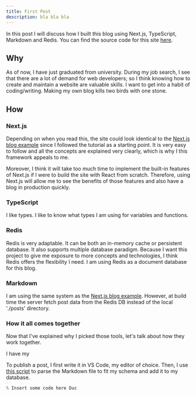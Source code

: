 ```yaml
---
title: First Post
description: bla bla bla
---
```


In this post I will discuss how I built this blog using Next.js, TypeScript, Markdown and Redis. You can find the source code for this site [here](https://github.com/englishlayup/ductran.net).

## Why

As of now, I have just graduated from university. During my job search, I see that there are a lot of demand for web developers; so I think knowing how to create and maintain a website are valuable skills. I want to get into a habit of coding/writing. Making my own blog kills two birds with one stone.

## How

### Next.js

Depending on when you read this, the site could look identical to the [Next.js blog example](https://nextjs.org/learn/basics/create-nextjs-app) since I followed the tutorial as a starting point. It is very easy to follow and all the concepts are explained very clearly, which is why I this framework appeals to me.

Moreover, I think it will take too much time to implement the built-in features of Next.js if I were to build the site with React from scratch. Therefore, using Next.js will allow me to see the benefits of those features and also have a blog in production quickly.

### TypeScript

I like types. I like to know what types I am using for variables and functions.

### Redis

Redis is very adaptable. It can be both an in-memory cache or persistent database. It also supports multiple database paradigm. Because I want this project to give me exposure to more concepts and technologies, I think Redis offers the flexibility I need.
I am using Redis as a document database for this blog.

### Markdown

I am using the same system as the [Next.js blog example](https://nextjs.org/learn/basics/create-nextjs-app). However, at build time the server fetch post data from the Redis DB instead of the local './posts' directory.

### How it all comes together

Now that I've explained why I picked those tools, let's talk about how they work together.

I have my 

To publish a post, I first write it in VS Code, my editor of choice. Then, I use [this script](https://github.com/englishlayup/publish-post) to parse the Markdown file to fit my schema and add it to my database.

```javascript
% Insert some code here Duc
```

